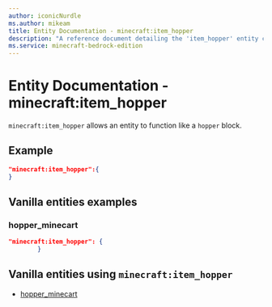 ```yaml
---
author: iconicNurdle
ms.author: mikeam
title: Entity Documentation - minecraft:item_hopper
description: "A reference document detailing the 'item_hopper' entity component"
ms.service: minecraft-bedrock-edition
---
```


# Entity Documentation - minecraft:item_hopper

`minecraft:item_hopper` allows an entity to function like a `hopper` block.

## Example

```json
"minecraft:item_hopper":{
}
```

## Vanilla entities examples

### hopper_minecart

```json
"minecraft:item_hopper": {
        }
```

## Vanilla entities using `minecraft:item_hopper`

- [hopper_minecart](../../../../Source/VanillaBehaviorPack_Snippets/entities/hopper_minecart.md)
